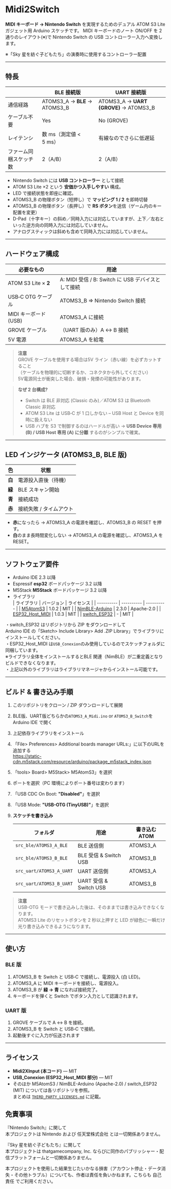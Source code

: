 # Midi2Switch

**MIDI キーボード → Nintendo Switch** を実現するためのデュアル ATOM S3 Lite ガジェット用 Arduino スケッチです。
MIDI キーボードのノート ON/OFF を 2 通りのレイアウト(※)で Nintendo Switch の USB コントローラー入力へ変換します。

※「Sky 星を紡ぐ子どもたち」の演奏時に使用するコントローラー配置

---

## 特長

|             | BLE 接続版                         | UART 接続版                                 |
| ----------- | ------------------------------- | ---------------------------------------- |
| 通信経路        | ATOMS3\_A → **BLE** → ATOMS3\_B | ATOMS3\_A → **UART (GROVE)** → ATOMS3\_B |
| ケーブル不要      | Yes                             | No (GROVE)                               |
| レイテンシ       | 数 ms（測定値 < 5 ms）                | 有線なのでさらに低遅延                              |
| ファーム同梱スケッチ数 | 2（A/B）                          | 2（A/B）                                   |

* Nintendo Switch には **USB コントローラー** として接続
* ATOM S3 Lite ×2 という **安価かつ入手しやすい** 構成。
* LED で接続状態を即座に確認。
* ATOMS3\_B の物理ボタン（短押し）で **マッピング 1 / 2** を即時切替  
* ATOMS3\_B の物理ボタン（長押し）で **RS ボタン**を送信（ゲーム内のキー配置を変更）  
* D-Pad（十字キー）の斜め／同時入力には対応していますが、上下／左右といった逆方向の同時入力には対応していません。  
* アナログスティックは斜めも含めて同時入力には対応していません。  

---

## ハードウェア構成

| 必要なもの                | 用途                                     |
| -------------------- | -------------------------------------- |
| ATOM S3 Lite × **2** | A: MIDI 受信 / B: Switch に USB デバイスとして接続 |
| USB‑C OTG ケーブル       | ATOMS3\_B ⇒ Nintendo Switch 接続         |
| MIDI キーボード (USB)     | ATOMS3\_A に接続                          |
| GROVE ケーブル           | （UART 版のみ）A ↔ B 接続                     |
| 5V 電源       | ATOMS3\_A を給電                         |

> **注意**  
> GROVE ケーブルを使用する場合は5V ライン（赤い線）を必ずカットすること   
> （ケーブルを物理的に切断するか、コネクタから外してください）   
> 5V電源同士が衝突した場合、破損・発煙の可能性があります。

> **なぜ 2 台構成?**
> * Switch は BLE 非対応 (Classic のみ)／ATOM S3 は Bluetooth Classic 非対応
> * ATOM S3 Lite は USB‑C が 1 口しかない – USB Host と Device を同時に扱えない
> * USB ハブを S3 で制御するのはハードルが高い
>   → **USB Device 専用 (B) / USB Host 専用 (A) に分離** するのがシンプルで確実。

---

## LED インジケータ (ATOMS3\_B, BLE 版)

| 色     | 状態            |
| ----- | ------------- |
| **白** | 電源投入直後（待機）    |
| **緑** | BLE スキャン開始    |
| **青** | 接続成功          |
| **赤** | 接続失敗 / タイムアウト |

* **赤**になったら → ATOMS3\_A の電源を確認し、ATOMS3\_B の RESET を押す。
* **白**のまま長時間変化しない → ATOMS3\_A の電源を確認し、ATOMS3\_A を RESET。

---

## ソフトウェア要件

* Arduino IDE 2.3 以降
* Espressif **esp32**   ボードパッケージ 3.2 以降  
* M5Stack   **M5Stack** ボードパッケージ 3.2 以降  
* ライブラリ  
  | ライブラリ | バージョン | ライセンス |
  | ---------- | ---------- | ---------- |
  | [M5AtomS3](https://github.com/m5stack/M5AtomS3) | 1.0.2 | MIT |
  | [NimBLE-Arduino](https://github.com/h2zero/NimBLE-Arduino) | 2.3.0 | Apache-2.0 |
  | [ESP32_Host_MIDI](https://github.com/sauloverissimo/ESP32_Host_MIDI) | 1.0.3 | MIT |
  | [switch_ESP32](https://github.com/esp32beans/switch_ESP32) | - | MIT |

・switch_ESP32 はリポジトリから ZIP をダウンロードして   
  Arduino IDE の「Sketch> Include Library> Add .ZIP Library」でライブラリにインストールしてください。   
・ESP32_Host_MIDI は`USB_Conexion`のみ使用しているのでスケッチフォルダに同梱しています。   
  ※ライブラリ全体をインストールするとBLE 関連（NimBLE）が二重定義となりビルドできなくなります。   
・上記以外のライブラリはライブラリマネージャからインストール可能です。   

---

## ビルド & 書き込み手順

1. このリポジトリをクローン / ZIP ダウンロードして展開  
2. BLE版、UART版どちらかの`ATOMS3_A_Midi.ino` or `ATOMS3_B_Switch`を Arduino IDE で開く  
3. 上記依存ライブラリをインストール  
4. 「File> Preferences> Additional boards manager URLs:」に以下のURLを追加する   
   https://static-cdn.m5stack.com/resource/arduino/package_m5stack_index.json
5. 「tools> Board> M5Stack> M5AtomS3」を選択  
6. ポートを選択（PC 環境によりポート番号は変わります）
7. 「USB CDC On Boot: **"Disabled"**」を選択
8. 「USB Mode: **"USB-OTG (TinyUSB)"**」を選択
9. **スケッチを書き込み**  

   | フォルダ                          | 用途                   | 書き込む ATOM |
   | ----------------------------- | -------------------- | --------- |
   | `src_ble/ATOMS3_A_BLE`   | BLE 送信側              | ATOMS3\_A |
   | `src_ble/ATOMS3_B_BLE`   | BLE 受信 & Switch USB  | ATOMS3\_B |
   | `src_uart/ATOMS3_A_UART` | UART 送信側             | ATOMS3\_A |
   | `src_uart/ATOMS3_B_UART` | UART 受信 & Switch USB | ATOMS3\_B |

> **注意**  
> USB-OTG モードで書き込みした後は、そのままでは書き込みできなくなります。   
> ATOMS3 Lite のリセットボタンを 2 秒以上押すと LED が緑色に一瞬だけ光り書き込みできるようになります。   

---

## 使い方

### BLE 版

1. ATOMS3\_B を Switch と USB‑C で接続し、電源投入 (白 LED)。
2. ATOMS3\_A に MIDI キーボードを接続し、電源投入。
3. ATOMS3\_B が **緑 → 青** になれば接続完了。
4. キーボードを弾くと Switch でボタン入力として認識されます。

### UART 版

1. GROVE ケーブルで A ↔ B を接続。
2. ATOMS3\_B を Switch と USB‑C で接続。
3. 起動後すぐに入力が伝送されます

---

## ライセンス

* **Midi2XInput (本コード)** — MIT  
* **USB_Conexion (ESP32_Host_MIDI 部分)** — MIT   
* そのほか M5AtomS3 / NimBLE-Arduino (Apache-2.0) / switch_ESP32 (MIT) については各リポジトリを参照。  
  まとめは [`THIRD_PARTY_LICENSES.md`](./THIRD_PARTY_LICENSES.md) に記載。

## 免責事項
『Nintendo Switch』に関して   
本プロジェクトは Nintendo および 任天堂株式会社 とは一切関係ありません。   

『Sky 星を紡ぐ子どもたち』に関して   
本プロジェクトは thatgamecompany, Inc. ならびに同作のパブリッシャー・配信プラットフォームと一切関係ありません。

本プロジェクトを使用した結果生じたいかなる損害（アカウント停止・データ消失・その他トラブル）についても、作者は責任を負いかねます。こちらも 自己責任 でご利用ください。

